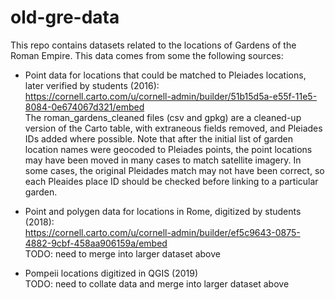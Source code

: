 # old-gre-data

This repo contains datasets related to the locations of Gardens of the Roman Empire.  This data comes from some the following sources:

* Point data for locations that could be matched to Pleiades locations, later verified by students (2016):  
https://cornell.carto.com/u/cornell-admin/builder/51b15d5a-e55f-11e5-8084-0e674067d321/embed  
The roman_gardens_cleaned files (csv and gpkg) are a cleaned-up version of the Carto table, with extraneous fields removed, and Pleiades IDs added where possible.  Note that after the initial list of garden location names were geocoded to Pleiades points, the point locations may have been moved in many cases to match satellite imagery.  In some cases, the original Pleidades match may not have been correct, so each Pleaides place ID should be checked before linking to a particular garden.

* Point and polygen data for locations in Rome, digitized by students (2018):  
https://cornell.carto.com/u/cornell-admin/builder/ef5c9643-0875-4882-9cbf-458aa906159a/embed  
TODO: need to merge into larger dataset above

* Pompeii locations digitized in QGIS (2019)  
TODO: need to collate data and merge into larger dataset above

